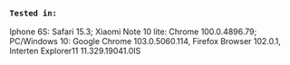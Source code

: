### `Tested in:`

Iphone 6S: Safari 15.3; Xiaomi Note 10 lite: Chrome 100.0.4896.79; PC/Windows 10: Google Chrome 103.0.5060.114, Firefox Browser 102.0.1, Interten Explorer11 11.329.19041.0IS

